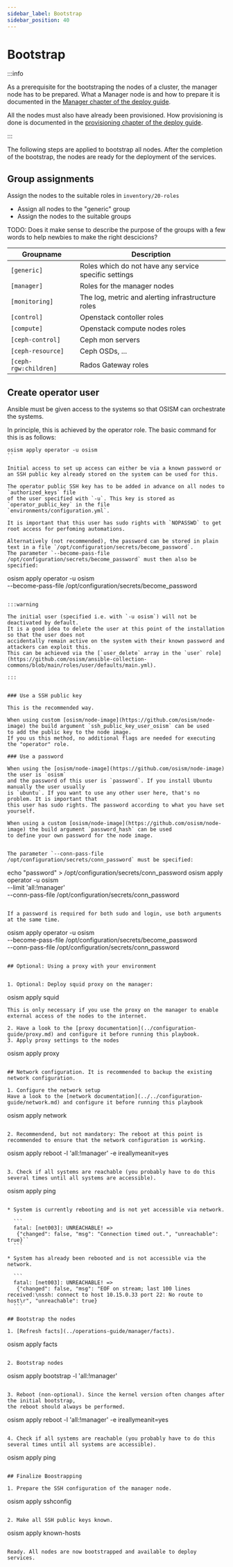 ```yaml
---
sidebar_label: Bootstrap
sidebar_position: 40
---
```


# Bootstrap

:::info

As a prerequisite for the bootstraping the nodes of a cluster, the manager node has to be
prepared. What a Manager node is and how to prepare it is documented in the
[Manager chapter of the deploy guide](./manager.md).

All the nodes must also have already been provisioned. How provisioning is done
is documented in the [provisioning chapter of the deploy guide](./provisioning.md).

:::

The following steps are applied to bootstrap all nodes. After the completion of the bootstrap,
the nodes are ready for the deployment of the services.


## Group assignments

Assign the nodes to the suitable roles in `inventory/20-roles`

* Assign all nodes to the "generic" group
* Assign the nodes to the suitable groups


TODO: Does it make sense to describe the purpose of the groups with a few words to
help newbies to make the right descicions?

| Groupname             | Description                                           |
|-----------------------|-------------------------------------------------------|
| `[generic]`           | Roles which do not have any service specific settings |
| `[manager]`           | Roles for the manager nodes                           |
| `[monitoring]`        | The log, metric and alerting infrastructure roles     |
| `[control]`           | Openstack contoller roles                             |
| `[compute]`           | Openstack compute nodes roles                         |
| `[ceph-control]`      | Ceph mon servers                                      |
| `[ceph-resource]`     | Ceph OSDs, ...                                        |
| `[ceph-rgw:children]` | Rados Gateway roles                                   |


## Create operator user

Ansible must be given access to the systems so that OSISM can orchestrate the systems.

In principle, this is achieved by the operator role. The basic command for this is as follows:
```
osism apply operator -u osism
``

Initial access to set up access can either be via a known password or an SSH public key already stored on the system can be used for this.

The operator public SSH key has to be added in advance on all nodes to `authorized_keys` file
of the user specified with `-u`. This key is stored as `operator_public_key` in the file
`environments/configuration.yml`.

It is important that this user has sudo rights with `NOPASSWD` to get root access for perfoming automations.

Alternatively (not recommended), the password can be stored in plain text in a file `/opt/configuration/secrets/become_password`.
The parameter `--become-pass-file /opt/configuration/secrets/become_password` must then also be specified:

```
osism apply operator -u osism \
   --become-pass-file /opt/configuration/secrets/become_password
```

:::warning

The initial user (specified i.e. with `-u osism`) will not be deactivated by default.
It is a good idea to delete the user at this point of the installation so that the user does not
accidentally remain active on the system with their known password and attackers can exploit this.
This can be achieved via the [`user_delete` array in the `user` role](https://github.com/osism/ansible-collection-commons/blob/main/roles/user/defaults/main.yml).

:::


### Use a SSH public key

This is the recommended way.

When using custom [osism/node-image](https://github.com/osism/node-image) the build argument `ssh_public_key_user_osism` can be used
to add the public key to the node image.
If you us this method, no additional flags are needed for executing the "operator" role.

### Use a password

When using the [osism/node-image](https://github.com/osism/node-image) the user is `osism`
and the password of this user is `password`. If you install Ubuntu manually the user usually
is `ubuntu`. If you want to use any other user here, that's no problem. It is important that
this user has sudo rights. The password according to what you have set yourself.

When using a custom [osism/node-image](https://github.com/osism/node-image) the build argument `password_hash` can be used
to define your own password for the node image.


The parameter `--conn-pass-file /opt/configuration/secrets/conn_password` must be specified:

```
echo "password" > /opt/configuration/secrets/conn_password
osism apply operator -u osism \
  --limit 'all:!manager' \
  --conn-pass-file /opt/configuration/secrets/conn_password
```

If a password is required for both sudo and login, use both arguments at the same time.

```
osism apply operator -u osism \
   --become-pass-file /opt/configuration/secrets/become_password \
   --conn-pass-file /opt/configuration/secrets/conn_password
```

## Optional: Using a proxy with your environment


1. Optional: Deploy squid proxy on the manager:
   ```
   osism apply squid
   ```
   This is only necessary if you use the proxy on the manager to enable external access of the nodes to the internet.

2. Have a look to the [proxy documentation](../configuration-guide/proxy.md) and configure it before running this playbook.
3. Apply proxy settings to the nodes
   ```
   osism apply proxy
   ```

## Network configuration. It is recommended to backup the existing network configuration.

1. Configure the network setup
   Have a look to the [network documentation](../../configuration-guide/network.md) and configure it before running this playbook
   ```
   osism apply network
   ```

2. Recommendend, but not mandatory: The reboot at this point is recommended to ensure that the network configuration is working.

   ```
   osism apply reboot -l 'all:!manager' -e ireallymeanit=yes
   ```

3. Check if all systems are reachable (you probably have to do this several times until all systems are accessible).

   ```
   osism apply ping
   ```

   * System is currently rebooting and is not yet accessible via network.

     ```
     fatal: [net003]: UNREACHABLE! =>
      {"changed": false, "msg": "Connection timed out.", "unreachable": true}``
     ```

   * System has already been rebooted and is not accessible via the network.

     ```
     fatal: [net003]: UNREACHABLE! =>
      {"changed": false, "msg": "EOF on stream; last 100 lines received:\nssh: connect to host 10.15.0.33 port 22: No route to host\r", "unreachable": true}
     ```

## Bootstrap the nodes

1. [Refresh facts](../operations-guide/manager/facts).

   ```
   osism apply facts
   ```

2. Bootstrap nodes

   ```
   osism apply bootstrap -l 'all:!manager'
   ```

3. Reboot (non-optional). Since the kernel version often changes after the initial bootstrap,
   the reboot should always be performed.

   ```
   osism apply reboot -l 'all:!manager' -e ireallymeanit=yes
   ```

4. Check if all systems are reachable (you probably have to do this several times until all systems are accessible).

   ```
   osism apply ping
   ```

## Finalize Boostrapping

1. Prepare the SSH configuration of the manager node.

   ```
   osism apply sshconfig
   ```

2. Make all SSH public keys known.

   ```
   osism apply known-hosts
   ```

Ready. All nodes are now bootstrapped and available to deploy services.
